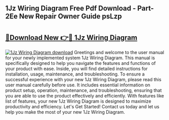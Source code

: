 ## 1Jz Wiring Diagram Free Pdf Download - Part-2Ee New Repair Owner Guide psLzp

# <h2><a href="http://dfng7s.blite.top/?on=1Jz+Wiring+Diagram">🔗Download New 👉🔴 1Jz Wiring Diagram</a></h2>

[![1Jz Wiring Diagram download](https://i.imgur.com/lujVjoI.png)](http://dfng7s.blite.top/?on=1Jz+Wiring+Diagram)
Greetings and welcome to the user manual for your newly implemented system 1Jz Wiring Diagram. This manual is specifically designed to help you navigate the features and functions of your product with ease. Inside, you will find detailed instructions for installation, usage, maintenance, and troubleshooting. To ensure a successful experience with your new 1Jz Wiring Diagram, please read this user manual carefully before use. It includes essential information on product setup, operation, maintenance, and troubleshooting, ensuring that you are able to use the product effectively and efficiently. With features like list of features, your new 1Jz Wiring Diagram is designed to maximize productivity and efficiency. Let's Get Started! Contact us today and let us help you make the most of your new 1Jz Wiring Diagram.
